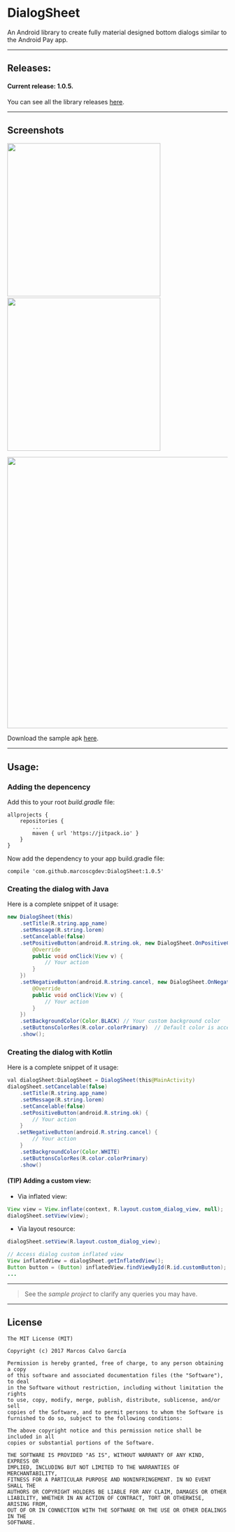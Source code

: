 # DialogSheet
An Android library to create fully material designed bottom dialogs similar to the Android Pay app.

---

## Releases:

#### Current release: 1.0.5.

You can see all the library releases [here](https://github.com/marcoscgdev/DialogSheet/releases).

---

## Screenshots
<kbd><img src="https://raw.githubusercontent.com/marcoscgdev/DialogSheet/master/screenshots/1.png" width="350"></kbd>&nbsp;&nbsp;&nbsp;&nbsp;<kbd><img src="https://raw.githubusercontent.com/marcoscgdev/DialogSheet/master/screenshots/2.png" width="350"></kbd>

<kbd><img src="https://raw.githubusercontent.com/marcoscgdev/DialogSheet/master/screenshots/3.png" width="620"></kbd>

Download the sample apk [here](https://github.com/marcoscgdev/DialogSheet/releases/download/1.0.4/app-debug.apk).

---

## Usage:

### Adding the depencency

Add this to your root *build.gradle* file:

```
allprojects {
    repositories {
        ...
        maven { url 'https://jitpack.io' }
    }
}
```

Now add the dependency to your app build.gradle file:

```
compile 'com.github.marcoscgdev:DialogSheet:1.0.5'
```

### Creating the dialog with Java

Here is a complete snippet of it usage:

```java
new DialogSheet(this)
    .setTitle(R.string.app_name)
    .setMessage(R.string.lorem)
    .setCancelable(false)
    .setPositiveButton(android.R.string.ok, new DialogSheet.OnPositiveClickListener() {
        @Override
        public void onClick(View v) {
            // Your action
        }
    })
    .setNegativeButton(android.R.string.cancel, new DialogSheet.OnNegativeClickListener() {
        @Override
        public void onClick(View v) {
            // Your action
        }
    })
    .setBackgroundColor(Color.BLACK) // Your custom background color
    .setButtonsColorRes(R.color.colorPrimary)  // Default color is accent
    .show();
```

### Creating the dialog with Kotlin

Here is a complete snippet of it usage:

```java
val dialogSheet:DialogSheet = DialogSheet(this@MainActivity)
dialogSheet.setCancelable(false)
    .setTitle(R.string.app_name)
    .setMessage(R.string.lorem)
    .setCancelable(false)
    .setPositiveButton(android.R.string.ok) {
        // Your action
    }
   .setNegativeButton(android.R.string.cancel) {
        // Your action
    }
    .setBackgroundColor(Color.WHITE)
    .setButtonsColorRes(R.color.colorPrimary)
    .show()
```

#### (TIP) Adding a custom view:
 
  - Via inflated view:
  
  ```java
  View view = View.inflate(context, R.layout.custom_dialog_view, null);
  dialogSheet.setView(view);
  ```
  
  - Via layout resource:
 
 ```java
 dialogSheet.setView(R.layout.custom_dialog_view);
 
 // Access dialog custom inflated view
View inflatedView = dialogSheet.getInflatedView();
Button button = (Button) inflatedView.findViewById(R.id.customButton);
...
 ```

---
>See the *sample project* to clarify any queries you may have.

---

## License

```
The MIT License (MIT)

Copyright (c) 2017 Marcos Calvo García

Permission is hereby granted, free of charge, to any person obtaining a copy
of this software and associated documentation files (the "Software"), to deal
in the Software without restriction, including without limitation the rights
to use, copy, modify, merge, publish, distribute, sublicense, and/or sell
copies of the Software, and to permit persons to whom the Software is
furnished to do so, subject to the following conditions:

The above copyright notice and this permission notice shall be included in all
copies or substantial portions of the Software.

THE SOFTWARE IS PROVIDED "AS IS", WITHOUT WARRANTY OF ANY KIND, EXPRESS OR
IMPLIED, INCLUDING BUT NOT LIMITED TO THE WARRANTIES OF MERCHANTABILITY,
FITNESS FOR A PARTICULAR PURPOSE AND NONINFRINGEMENT. IN NO EVENT SHALL THE
AUTHORS OR COPYRIGHT HOLDERS BE LIABLE FOR ANY CLAIM, DAMAGES OR OTHER
LIABILITY, WHETHER IN AN ACTION OF CONTRACT, TORT OR OTHERWISE, ARISING FROM,
OUT OF OR IN CONNECTION WITH THE SOFTWARE OR THE USE OR OTHER DEALINGS IN THE
SOFTWARE.
```

